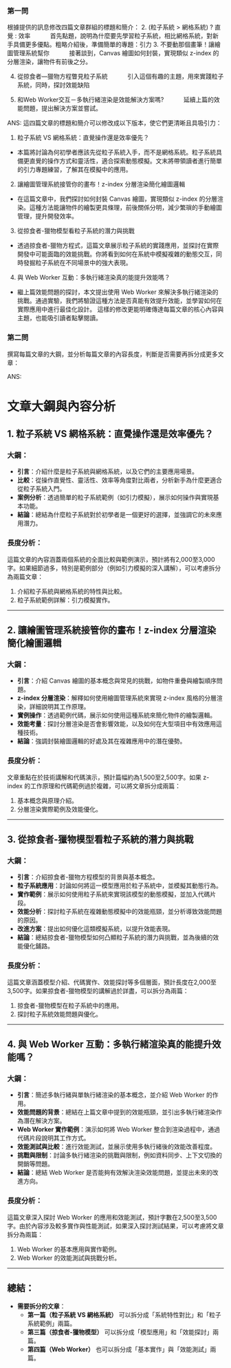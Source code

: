 
### 第一問
根據提供的訊息修改四篇文章群組的標題和簡介： 
2. (粒子系統 > 網格系統) ? 直覺 : 效率 
　　　首先點題，說明為什麼要先學習粒子系統，相比網格系統，對新手具備更多優點。粗略介紹後，準備簡單的專題：引力
3. 不要動那個畫筆！讓繪圖管理系統幫你
　　　接著談到，Canvas 繪圖如何封裝，實現類似 z-index 的分層渲染，讓物件有前後之分。

4. 從掠食者—獵物方程瞥見粒子系統
　　　引入這個有趣的主題，用來實踐粒子系統，同時，探討效能缺陷

5. 和Web Worker交互－多執行緒渲染是效能解決方案嗎? 
　　　延續上篇的效能問題，提出解決方案並嘗試。

ANS:
這四篇文章的標題和簡介可以修改成以下版本，使它們更清晰且具吸引力：

1. 粒子系統 VS 網格系統：直覺操作還是效率優先？
* 本篇將討論為何初學者應該先從粒子系統入手，而不是網格系統。粒子系統具備更直覺的操作方式和靈活性，適合探索動態模擬。文末將帶領讀者進行簡單的引力專題練習，了解其在模擬中的應用。

2. 讓繪圖管理系統接管你的畫布！z-index 分層渲染簡化繪圖邏輯
* 在這篇文章中，我們探討如何封裝 Canvas 繪圖，實現類似 z-index 的分層渲染。這種方法能讓物件的繪製更具條理，前後關係分明，減少繁瑣的手動繪圖管理，提升開發效率。

3. 從掠食者-獵物模型看粒子系統的潛力與挑戰
* 透過掠食者-獵物方程式，這篇文章展示粒子系統的實踐應用，並探討在實際開發中可能面臨的效能挑戰。你將看到如何在系統中模擬複雜的動態交互，同時發掘粒子系統在不同場景中的強大表現。

4. 與 Web Worker 互動：多執行緒渲染真的能提升效能嗎？
* 繼上篇效能問題的探討，本文提出使用 Web Worker 來解決多執行緒渲染的挑戰。通過實驗，我們將驗證這種方法是否真能有效提升效能，並學習如何在實際應用中進行最佳化設計。
這樣的修改更能明確傳達每篇文章的核心內容與主題，也能吸引讀者點擊閱讀。

### 第二問
撰寫每篇文章的大鋼，並分析每篇文章的內容長度，判斷是否需要再拆分成更多文章：

ANS:
# 文章大鋼與內容分析

## 1. 粒子系統 VS 網格系統：直覺操作還是效率優先？

### 大鋼：
- **引言**：介紹什麼是粒子系統與網格系統，以及它們的主要應用場景。
- **比較**：從操作直覺性、靈活性、效率等角度對比兩者，分析新手為什麼更適合從粒子系統入門。
- **案例分析**：透過簡單的粒子系統範例（如引力模擬），展示如何操作與實現基本功能。
- **結論**：總結為什麼粒子系統對於初學者是一個更好的選擇，並強調它的未來應用潛力。

### 長度分析：
這篇文章的內容涵蓋兩個系統的全面比較與範例演示，預計將有2,000至3,000字。如果細節過多，特別是範例部分（例如引力模擬的深入講解），可以考慮拆分為兩篇文章：
1. 介紹粒子系統與網格系統的特性與比較。
2. 粒子系統範例詳解：引力模擬實作。

---

## 2. 讓繪圖管理系統接管你的畫布！z-index 分層渲染簡化繪圖邏輯

### 大鋼：
- **引言**：介紹 Canvas 繪圖的基本概念與常見的挑戰，如物件重疊與繪製順序問題。
- **z-index 分層渲染**：解釋如何使用繪圖管理系統來實現 z-index 風格的分層渲染，詳細說明其工作原理。
- **實例操作**：透過範例代碼，展示如何使用這種系統來簡化物件的繪製邏輯。
- **效能考量**：探討分層渲染是否會影響效能，以及如何在大型項目中有效應用這種技術。
- **結論**：強調封裝繪圖邏輯的好處及其在複雜應用中的潛在優勢。

### 長度分析：
文章重點在於技術講解和代碼演示，預計篇幅約為1,500至2,500字。如果 z-index 的工作原理和代碼範例過於複雜，可以將文章拆分成兩篇：
1. 基本概念與原理介紹。
2. 分層渲染實際範例及效能優化。

---

## 3. 從掠食者-獵物模型看粒子系統的潛力與挑戰

### 大鋼：
- **引言**：介紹掠食者-獵物方程模型的背景與基本概念。
- **粒子系統應用**：討論如何將這一模型應用於粒子系統中，並模擬其動態行為。
- **實作範例**：展示如何使用粒子系統來實現該模型的動態模擬，並加入代碼片段。
- **效能分析**：探討粒子系統在複雜動態模擬中的效能瓶頸，並分析導致效能問題的原因。
- **改進方案**：提出如何優化這類模擬系統，以提升效能表現。
- **結論**：總結掠食者-獵物模型如何凸顯粒子系統的潛力與挑戰，並為後續的效能優化鋪路。

### 長度分析：
這篇文章涵蓋模型介紹、代碼實作、效能探討等多個層面，預計長度在2,000至3,500字。如果掠食者-獵物模型的講解過於詳盡，可以拆分為兩篇：
1. 掠食者-獵物模型在粒子系統中的應用。
2. 探討粒子系統效能問題與優化。

---

## 4. 與 Web Worker 互動：多執行緒渲染真的能提升效能嗎？

### 大鋼：
- **引言**：簡述多執行緒與單執行緒渲染的基本概念，並介紹 Web Worker 的作用。
- **效能問題的背景**：總結在上篇文章中提到的效能瓶頸，並引出多執行緒渲染作為潛在解決方案。
- **Web Worker 實作範例**：演示如何將 Web Worker 整合到渲染過程中，通過代碼片段說明其工作方式。
- **效能測試與比較**：進行效能測試，並展示使用多執行緒後的效能改善程度。
- **挑戰與限制**：討論多執行緒渲染的挑戰與限制，例如資料同步、上下文切換的開銷等問題。
- **結論**：總結 Web Worker 是否能夠有效解決渲染效能問題，並提出未來的改進方向。

### 長度分析：
這篇文章深入探討 Web Worker 的應用和效能測試，預計字數在2,500至3,500字。由於內容涉及較多實作與性能測試，如果深入探討測試結果，可以考慮將文章拆分為兩篇：
1. Web Worker 的基本應用與實作範例。
2. Web Worker 的效能測試與挑戰分析。

---

## 總結：
- **需要拆分的文章**：
  - **第一篇（粒子系統 VS 網格系統）** 可以拆分成「系統特性對比」和「粒子系統範例」兩篇。
  - **第三篇（掠食者-獵物模型）** 可以拆分成「模型應用」和「效能探討」兩篇。
  - **第四篇（Web Worker）** 也可以拆分成「基本實作」與「效能測試」兩篇。